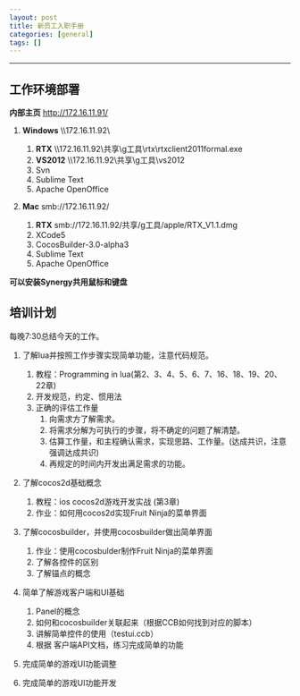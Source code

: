 ```yaml
---
layout: post
title: 新员工入职手册
categories: [general]
tags: []
---
```


----------

## 工作环境部署 ##

**内部主页** http://172.16.11.91/

1. **Windows** \\\\172.16.11.92\\
   1. **RTX** \\\\172.16.11.92\\共享\\g工具\\rtx\\rtxclient2011formal.exe
   1. **VS2012** \\\\172.16.11.92\\共享\\g工具\\vs2012
   1. Svn
   1. Sublime Text
   1. Apache OpenOffice

1. **Mac** smb://172.16.11.92/
   1. **RTX** smb://172.16.11.92/共享/g工具/apple/RTX\_V1.1.dmg
   1. XCode5
   1. CocosBuilder-3.0-alpha3
   1. Sublime Text
   1. Apache OpenOffice

**可以安装Synergy共用鼠标和键盘**

## 培训计划 ##

每晚7:30总结今天的工作。

1. 了解lua并按照工作步骤实现简单功能，注意代码规范。

   1. 教程：Programming in lua(第2、3、4、5、6、7、16、18、19、20、22章)
   1. 开发规范，约定、惯用法
   1. 正确的评估工作量
      1. 向需求方了解需求。
      1. 将需求分解为可执行的步骤，将不确定的问题了解清楚。
      1. 估算工作量，和主程确认需求，实现思路、工作量。(达成共识，注意强调达成共识)
      1. 再规定的时间内开发出满足需求的功能。
1. 了解cocos2d基础概念
   1. 教程：ios cocos2d游戏开发实战 (第3章)
   1. 作业：如何用cocos2d实现Fruit Ninja的菜单界面
1. 了解cocosbuilder，并使用cocosbuilder做出简单界面
   1. 作业：使用cocosbulder制作Fruit Ninja的菜单界面
   1. 了解各控件的区别
   1. 了解锚点的概念
1. 简单了解游戏客户端和UI基础
   1. Panel的概念
   1. 如何和cocosbuilder关联起来（根据CCB如何找到对应的脚本）
   1. 讲解简单控件的使用（testui.ccb）
   1. 根据 客户端API文档，练习完成简单的功能
1. 完成简单的游戏UI功能调整
1. 完成简单的游戏UI功能开发
